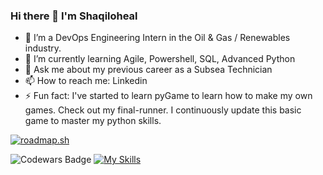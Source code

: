 ### Hi there 👋 I'm Shaqiloheal

- 🔭 I’m a DevOps Engineering Intern in the Oil & Gas / Renewables industry.
- 🌱 I’m currently learning Agile, Powershell, SQL, Advanced Python
- 💬 Ask me about my previous career as a Subsea Technician
- 📫 How to reach me: Linkedin
- ⚡ Fun fact: I've started to learn pyGame to learn how to make my own games.  Check out my final-runner.  I continuously update this basic game to master my python skills.

<a href="https://roadmap.sh"><img src="https://api.roadmap.sh/v1-badge/tall/64ad18a114678473bb617e44?variant=dark" alt="roadmap.sh"/></a>

![Codewars Badge](https://www.codewars.com/users/Shaqiloheal/badges/large)
[![My Skills](https://skillicons.dev/icons?i=js,html,css,python,c,cpp,powershell,gamemakerstudio)](https://skillicons.dev)


<!--
**Shaqiloheal/Shaqiloheal** is a ✨ _special_ ✨ repository because its `README.md` (this file) appears on your GitHub profile.

Here are some ideas to get you started:

- 🔭 I’m currently working on ...
- 🌱 I’m currently learning ...
- 👯 I’m looking to collaborate on ...
- 🤔 I’m looking for help with ...
- 💬 Ask me about ...
- 📫 How to reach me: ...
- 😄 Pronouns: ...
- ⚡ Fun fact: ...
-->
